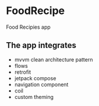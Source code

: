 # FoodRecipe
Food Recipies app  

## The app integrates
* mvvm clean architecture pattern
* flows
* retrofit
* jetpack compose
* navigation component
* coil
* custom theming
